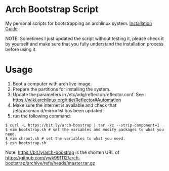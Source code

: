 # Arch Bootstrap Script

My personal scripts for bootstrapping an archlinux system. [Installation Guide](https://leomao.github.io/2017/09/archlinux-install-note/#%E5%89%8D%E7%BD%AE%E4%BD%9C%E6%A5%AD)


NOTE: Sometimes I just updated the script without testing it,
please check it by yourself and make sure that you fully understand
the installation process before using it.

# Usage
1. Boot a computer with arch live image.
2. Prepare the partitions for installing the system.
3. Update the parameters in /etc/xdg/reflector/reflector.conf.
   See https://wiki.archlinux.org/title/Reflector#Automation
4. Make sure the internet is available and check that /etc/pacman.d/mirrorlist
   has been updated.
5. run the following command:
```console
$ curl -L https://bit.ly/arch-boostrap | tar -xz --strip-component=1
$ vim bootstrap.sh # set the variables and modify packages to what you need.
$ vim chroot.sh # set the variables to what you need.
$ zsh bootstrap.sh
```

Note:
https://bit.ly/arch-boostrap is the shorten URL of https://github.com/ywk991112/arch-bootstrap/archive/refs/heads/master.tar.gz
